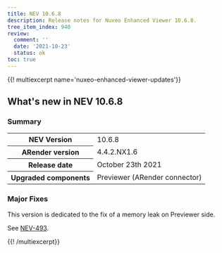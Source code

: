 ```yaml
---
title: NEV 10.6.8
description: Release notes for Nuxeo Enhanced Viewer 10.6.8.
tree_item_index: 940
review:
  comment: ''
  date: '2021-10-23'
  status: ok
toc: true
---
```


{{! multiexcerpt name='nuxeo-enhanced-viewer-updates'}}
## What's new in NEV 10.6.8

### Summary

<div class="table-scroll">
<table class="hover">
<tbody>
<tr>
<th colspan="1">NEV Version</th>
<td colspan="1">10.6.8</td>
</tr>
<tr>
<th colspan="1">ARender version</th>
<td colspan="1">4.4.2.NX1.6</td>
</tr>
<tr>
<th colspan="1">Release date</th>
<td colspan="1">October 23th 2021</td>
</tr>
<tr>
<th colspan="1">Upgraded components</th>
<td colspan="1">Previewer (ARender connector)</td>
</tr>
</tbody>
</table>
</div>

### Major Fixes

This version is dedicated to the fix of a memory leak on Previewer side.

See [NEV-493](https://jira.nuxeo.com/browse/NEV-493).

{{! /multiexcerpt}}
